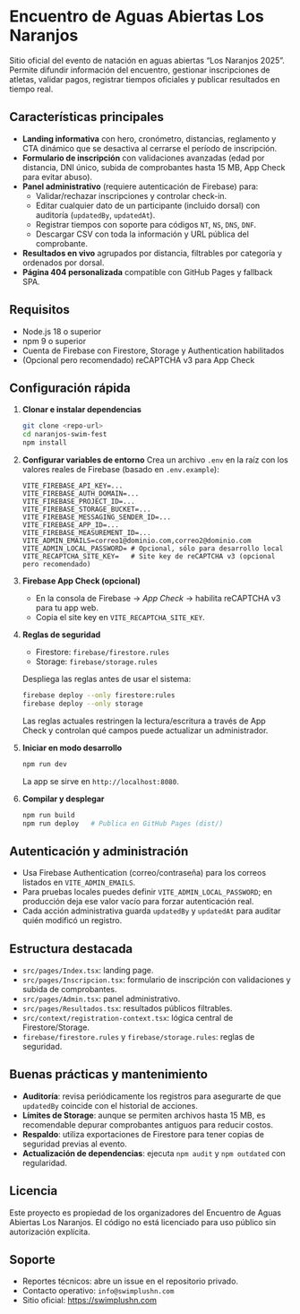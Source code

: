 # Encuentro de Aguas Abiertas Los Naranjos

Sitio oficial del evento de natación en aguas abiertas “Los Naranjos 2025”. Permite difundir información del encuentro, gestionar inscripciones de atletas, validar pagos, registrar tiempos oficiales y publicar resultados en tiempo real.

## Características principales

- **Landing informativa** con hero, cronómetro, distancias, reglamento y CTA dinámico que se desactiva al cerrarse el período de inscripción.
- **Formulario de inscripción** con validaciones avanzadas (edad por distancia, DNI único, subida de comprobantes hasta 15 MB, App Check para evitar abuso).
- **Panel administrativo** (requiere autenticación de Firebase) para:
  - Validar/rechazar inscripciones y controlar check-in.
  - Editar cualquier dato de un participante (incluido dorsal) con auditoría (`updatedBy`, `updatedAt`).
  - Registrar tiempos con soporte para códigos `NT`, `NS`, `DNS`, `DNF`.
  - Descargar CSV con toda la información y URL pública del comprobante.
- **Resultados en vivo** agrupados por distancia, filtrables por categoría y ordenados por dorsal.
- **Página 404 personalizada** compatible con GitHub Pages y fallback SPA.

## Requisitos

- Node.js 18 o superior
- npm 9 o superior
- Cuenta de Firebase con Firestore, Storage y Authentication habilitados
- (Opcional pero recomendado) reCAPTCHA v3 para App Check

## Configuración rápida

1. **Clonar e instalar dependencias**
   ```bash
   git clone <repo-url>
   cd naranjos-swim-fest
   npm install
   ```

2. **Configurar variables de entorno**
   Crea un archivo `.env` en la raíz con los valores reales de Firebase (basado en `.env.example`):
   ```env
   VITE_FIREBASE_API_KEY=...
   VITE_FIREBASE_AUTH_DOMAIN=...
   VITE_FIREBASE_PROJECT_ID=...
   VITE_FIREBASE_STORAGE_BUCKET=...
   VITE_FIREBASE_MESSAGING_SENDER_ID=...
   VITE_FIREBASE_APP_ID=...
   VITE_FIREBASE_MEASUREMENT_ID=...
   VITE_ADMIN_EMAILS=correo1@dominio.com,correo2@dominio.com
   VITE_ADMIN_LOCAL_PASSWORD= # Opcional, sólo para desarrollo local
   VITE_RECAPTCHA_SITE_KEY=   # Site key de reCAPTCHA v3 (opcional pero recomendado)
   ```

3. **Firebase App Check (opcional)**
   - En la consola de Firebase → *App Check* → habilita reCAPTCHA v3 para tu app web.
   - Copia el site key en `VITE_RECAPTCHA_SITE_KEY`.

4. **Reglas de seguridad**
   - Firestore: `firebase/firestore.rules`
   - Storage: `firebase/storage.rules`

   Despliega las reglas antes de usar el sistema:
   ```bash
   firebase deploy --only firestore:rules
   firebase deploy --only storage
   ```
   Las reglas actuales restringen la lectura/escritura a través de App Check y controlan qué campos puede actualizar un administrador.

5. **Iniciar en modo desarrollo**
   ```bash
   npm run dev
   ```
   La app se sirve en `http://localhost:8080`.

6. **Compilar y desplegar**
   ```bash
   npm run build
   npm run deploy   # Publica en GitHub Pages (dist/)
   ```

## Autenticación y administración

- Usa Firebase Authentication (correo/contraseña) para los correos listados en `VITE_ADMIN_EMAILS`.
- Para pruebas locales puedes definir `VITE_ADMIN_LOCAL_PASSWORD`; en producción deja ese valor vacío para forzar autenticación real.
- Cada acción administrativa guarda `updatedBy` y `updatedAt` para auditar quién modificó un registro.

## Estructura destacada

- `src/pages/Index.tsx`: landing page.
- `src/pages/Inscripcion.tsx`: formulario de inscripción con validaciones y subida de comprobantes.
- `src/pages/Admin.tsx`: panel administrativo.
- `src/pages/Resultados.tsx`: resultados públicos filtrables.
- `src/context/registration-context.tsx`: lógica central de Firestore/Storage.
- `firebase/firestore.rules` y `firebase/storage.rules`: reglas de seguridad.

## Buenas prácticas y mantenimiento

- **Auditoría**: revisa periódicamente los registros para asegurarte de que `updatedBy` coincide con el historial de acciones.
- **Límites de Storage**: aunque se permiten archivos hasta 15 MB, es recomendable depurar comprobantes antiguos para reducir costos.
- **Respaldo**: utiliza exportaciones de Firestore para tener copias de seguridad previas al evento.
- **Actualización de dependencias**: ejecuta `npm audit` y `npm outdated` con regularidad.

## Licencia

Este proyecto es propiedad de los organizadores del Encuentro de Aguas Abiertas Los Naranjos. El código no está licenciado para uso público sin autorización explícita.

## Soporte

- Reportes técnicos: abre un issue en el repositorio privado.
- Contacto operativo: `info@swimplushn.com`
- Sitio oficial: <https://swimplushn.com>
